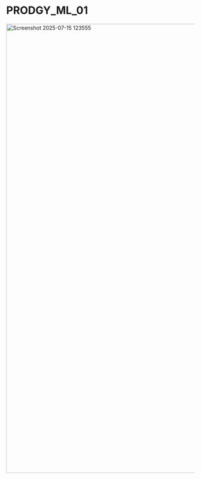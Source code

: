 # PRODGY_ML_01
<img width="2356" height="1197" alt="Screenshot 2025-07-15 123555" src="https://github.com/user-attachments/assets/003f35b6-4d21-4b6b-93c0-b66fc1705588" />

